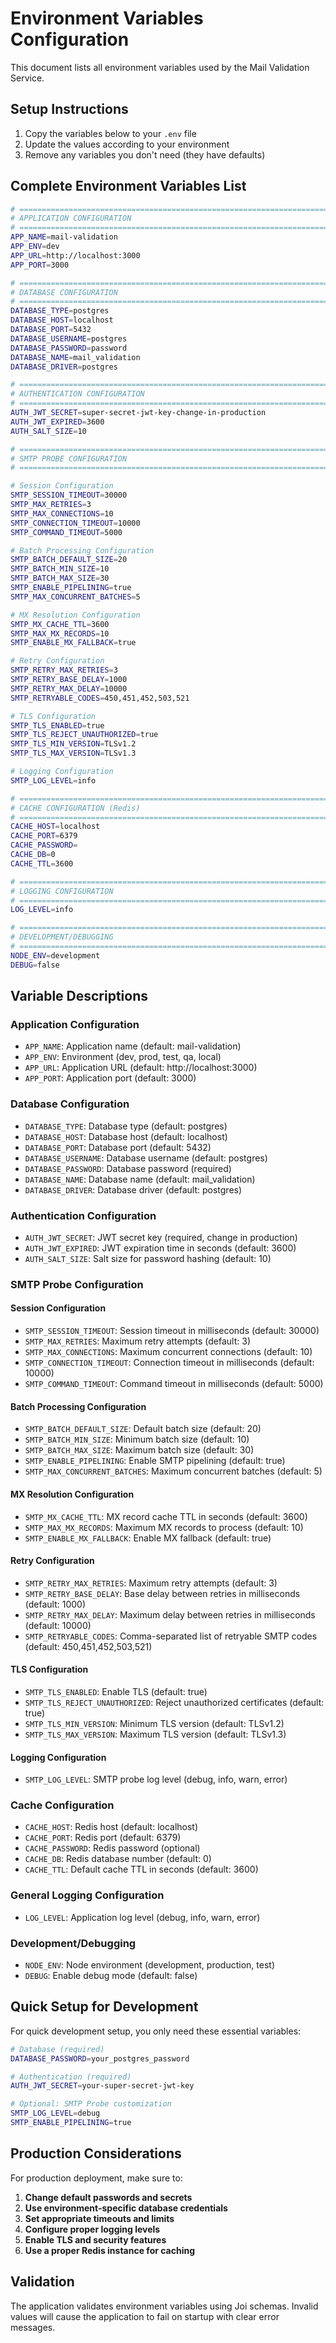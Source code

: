 # Environment Variables Configuration

This document lists all environment variables used by the Mail Validation Service.

## Setup Instructions

1. Copy the variables below to your `.env` file
2. Update the values according to your environment
3. Remove any variables you don't need (they have defaults)

## Complete Environment Variables List

```bash
# =============================================================================
# APPLICATION CONFIGURATION
# =============================================================================
APP_NAME=mail-validation
APP_ENV=dev
APP_URL=http://localhost:3000
APP_PORT=3000

# =============================================================================
# DATABASE CONFIGURATION
# =============================================================================
DATABASE_TYPE=postgres
DATABASE_HOST=localhost
DATABASE_PORT=5432
DATABASE_USERNAME=postgres
DATABASE_PASSWORD=password
DATABASE_NAME=mail_validation
DATABASE_DRIVER=postgres

# =============================================================================
# AUTHENTICATION CONFIGURATION
# =============================================================================
AUTH_JWT_SECRET=super-secret-jwt-key-change-in-production
AUTH_JWT_EXPIRED=3600
AUTH_SALT_SIZE=10

# =============================================================================
# SMTP PROBE CONFIGURATION
# =============================================================================

# Session Configuration
SMTP_SESSION_TIMEOUT=30000
SMTP_MAX_RETRIES=3
SMTP_MAX_CONNECTIONS=10
SMTP_CONNECTION_TIMEOUT=10000
SMTP_COMMAND_TIMEOUT=5000

# Batch Processing Configuration
SMTP_BATCH_DEFAULT_SIZE=20
SMTP_BATCH_MIN_SIZE=10
SMTP_BATCH_MAX_SIZE=30
SMTP_ENABLE_PIPELINING=true
SMTP_MAX_CONCURRENT_BATCHES=5

# MX Resolution Configuration
SMTP_MX_CACHE_TTL=3600
SMTP_MAX_MX_RECORDS=10
SMTP_ENABLE_MX_FALLBACK=true

# Retry Configuration
SMTP_RETRY_MAX_RETRIES=3
SMTP_RETRY_BASE_DELAY=1000
SMTP_RETRY_MAX_DELAY=10000
SMTP_RETRYABLE_CODES=450,451,452,503,521

# TLS Configuration
SMTP_TLS_ENABLED=true
SMTP_TLS_REJECT_UNAUTHORIZED=true
SMTP_TLS_MIN_VERSION=TLSv1.2
SMTP_TLS_MAX_VERSION=TLSv1.3

# Logging Configuration
SMTP_LOG_LEVEL=info

# =============================================================================
# CACHE CONFIGURATION (Redis)
# =============================================================================
CACHE_HOST=localhost
CACHE_PORT=6379
CACHE_PASSWORD=
CACHE_DB=0
CACHE_TTL=3600

# =============================================================================
# LOGGING CONFIGURATION
# =============================================================================
LOG_LEVEL=info

# =============================================================================
# DEVELOPMENT/DEBUGGING
# =============================================================================
NODE_ENV=development
DEBUG=false
```

## Variable Descriptions

### Application Configuration
- `APP_NAME`: Application name (default: mail-validation)
- `APP_ENV`: Environment (dev, prod, test, qa, local)
- `APP_URL`: Application URL (default: http://localhost:3000)
- `APP_PORT`: Application port (default: 3000)

### Database Configuration
- `DATABASE_TYPE`: Database type (default: postgres)
- `DATABASE_HOST`: Database host (default: localhost)
- `DATABASE_PORT`: Database port (default: 5432)
- `DATABASE_USERNAME`: Database username (default: postgres)
- `DATABASE_PASSWORD`: Database password (required)
- `DATABASE_NAME`: Database name (default: mail_validation)
- `DATABASE_DRIVER`: Database driver (default: postgres)

### Authentication Configuration
- `AUTH_JWT_SECRET`: JWT secret key (required, change in production)
- `AUTH_JWT_EXPIRED`: JWT expiration time in seconds (default: 3600)
- `AUTH_SALT_SIZE`: Salt size for password hashing (default: 10)

### SMTP Probe Configuration

#### Session Configuration
- `SMTP_SESSION_TIMEOUT`: Session timeout in milliseconds (default: 30000)
- `SMTP_MAX_RETRIES`: Maximum retry attempts (default: 3)
- `SMTP_MAX_CONNECTIONS`: Maximum concurrent connections (default: 10)
- `SMTP_CONNECTION_TIMEOUT`: Connection timeout in milliseconds (default: 10000)
- `SMTP_COMMAND_TIMEOUT`: Command timeout in milliseconds (default: 5000)

#### Batch Processing Configuration
- `SMTP_BATCH_DEFAULT_SIZE`: Default batch size (default: 20)
- `SMTP_BATCH_MIN_SIZE`: Minimum batch size (default: 10)
- `SMTP_BATCH_MAX_SIZE`: Maximum batch size (default: 30)
- `SMTP_ENABLE_PIPELINING`: Enable SMTP pipelining (default: true)
- `SMTP_MAX_CONCURRENT_BATCHES`: Maximum concurrent batches (default: 5)

#### MX Resolution Configuration
- `SMTP_MX_CACHE_TTL`: MX record cache TTL in seconds (default: 3600)
- `SMTP_MAX_MX_RECORDS`: Maximum MX records to process (default: 10)
- `SMTP_ENABLE_MX_FALLBACK`: Enable MX fallback (default: true)

#### Retry Configuration
- `SMTP_RETRY_MAX_RETRIES`: Maximum retry attempts (default: 3)
- `SMTP_RETRY_BASE_DELAY`: Base delay between retries in milliseconds (default: 1000)
- `SMTP_RETRY_MAX_DELAY`: Maximum delay between retries in milliseconds (default: 10000)
- `SMTP_RETRYABLE_CODES`: Comma-separated list of retryable SMTP codes (default: 450,451,452,503,521)

#### TLS Configuration
- `SMTP_TLS_ENABLED`: Enable TLS (default: true)
- `SMTP_TLS_REJECT_UNAUTHORIZED`: Reject unauthorized certificates (default: true)
- `SMTP_TLS_MIN_VERSION`: Minimum TLS version (default: TLSv1.2)
- `SMTP_TLS_MAX_VERSION`: Maximum TLS version (default: TLSv1.3)

#### Logging Configuration
- `SMTP_LOG_LEVEL`: SMTP probe log level (debug, info, warn, error)

### Cache Configuration
- `CACHE_HOST`: Redis host (default: localhost)
- `CACHE_PORT`: Redis port (default: 6379)
- `CACHE_PASSWORD`: Redis password (optional)
- `CACHE_DB`: Redis database number (default: 0)
- `CACHE_TTL`: Default cache TTL in seconds (default: 3600)

### General Logging Configuration
- `LOG_LEVEL`: Application log level (debug, info, warn, error)

### Development/Debugging
- `NODE_ENV`: Node environment (development, production, test)
- `DEBUG`: Enable debug mode (default: false)

## Quick Setup for Development

For quick development setup, you only need these essential variables:

```bash
# Database (required)
DATABASE_PASSWORD=your_postgres_password

# Authentication (required)
AUTH_JWT_SECRET=your-super-secret-jwt-key

# Optional: SMTP Probe customization
SMTP_LOG_LEVEL=debug
SMTP_ENABLE_PIPELINING=true
```

## Production Considerations

For production deployment, make sure to:

1. **Change default passwords and secrets**
2. **Use environment-specific database credentials**
3. **Set appropriate timeouts and limits**
4. **Configure proper logging levels**
5. **Enable TLS and security features**
6. **Use a proper Redis instance for caching**

## Validation

The application validates environment variables using Joi schemas. Invalid values will cause the application to fail on startup with clear error messages.
